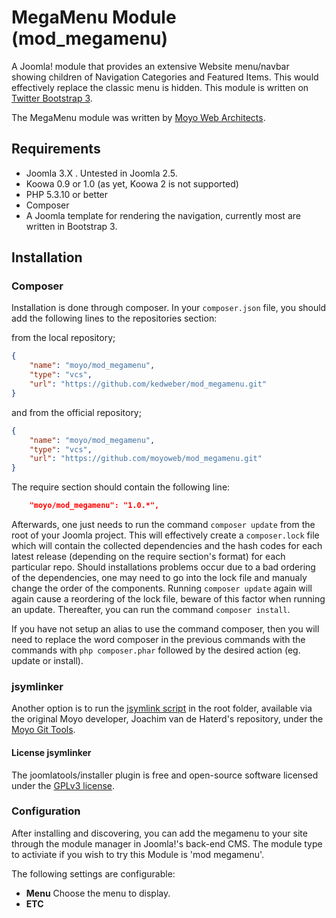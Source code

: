 # MegaMenu Module \(mod_megamenu\)

A Joomla! module that provides an extensive Website menu/navbar showing children of Navigation Categories and Featured Items. This would effectively replace the classic menu is hidden. This module is written on [Twitter Bootstrap 3](http://getbootstrap.com).

The MegaMenu module was written by [Moyo Web Architects](http://moyoweb.nl).

## Requirements

* Joomla 3.X . Untested in Joomla 2.5.
* Koowa 0.9 or 1.0 (as yet, Koowa 2 is not supported)
* PHP 5.3.10 or better
* Composer
* A Joomla template for rendering the navigation, currently most are written in Bootstrap 3.

## Installation

### Composer

Installation is done through composer. In your `composer.json` file, you should add the following lines to the repositories
section:

from the local repository;

```json
{
    "name": "moyo/mod_megamenu",
    "type": "vcs",
    "url": "https://github.com/kedweber/mod_megamenu.git"
}
```

and from the official repository;

```json
{
    "name": "moyo/mod_megamenu",
    "type": "vcs",
    "url": "https://github.com/moyoweb/mod_megamenu.git"
}
```

The require section should contain the following line:

```json
    "moyo/mod_megamenu": "1.0.*",
```

Afterwards, one just needs to run the command `composer update` from the root of your Joomla project. This will 
effectively create a `composer.lock` file which will contain the collected dependencies and the hash codes for 
each latest release \(depending on the require section's format\) for each particular repo. Should installations 
problems occur due to a bad ordering of the dependencies, one may need to go into the lock file and manualy change 
the order of the components. Running `composer update` again will again cause a reordering of the lock file, beware of 
this factor when running an update. Thereafter, you can run the command `composer install`. 

If you have not setup an alias to use the command composer, then you will need to replace the word composer in the previous commands with the 
commands with `php composer.phar` followed by the desired action \(eg. update or install\).

### jsymlinker

Another option is to run the [jsymlink script](https://github.com/derjoachim/moyo-git-tools) in the root folder, available via the original Moyo developer, Joachim van de Haterd's repository, under 
the [Moyo Git Tools](https://github.com/derjoachim/moyo-git-tools).

#### License jsymlinker

The joomlatools/installer plugin is free and open-source software licensed under the [GPLv3 license](https://github.com/derjoachim/joomla-composer/blob/develop/gplv3-license).

### Configuration

After installing and discovering, you can add the megamenu to your site through the  module manager in Joomla!'s 
back-end CMS. The module type to activiate if you wish to try this Module is 'mod megamenu'.

The following settings are configurable:

* **Menu** Choose the menu to display.
* **ETC**
